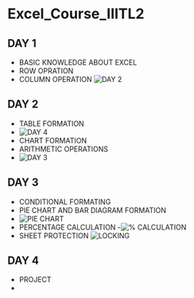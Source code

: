 # Excel_Course_IIITL2
## DAY 1
- BASIC KNOWLEDGE ABOUT EXCEL
- ROW OPRATION
- COLUMN OPERATION
![DAY 2](https://github.com/user-attachments/assets/99975c3d-3184-4a1b-a3b6-50cad4ab3c51)
## DAY 2
- TABLE FORMATION
- ![DAY 4](https://github.com/user-attachments/assets/bfe2d332-b4ce-47f9-aa5d-5796f4e342f6)
- CHART FORMATION
- ARITHMETIC OPERATIONS
- ![DAY 3](https://github.com/user-attachments/assets/17b37fb3-a913-408c-bb73-5bc93e2363d6)
## DAY 3
- CONDITIONAL FORMATING
- PIE CHART AND BAR DIAGRAM FORMATION
- ![PIE CHART](https://github.com/user-attachments/assets/448236e0-2e7f-4ffb-a128-3901bb053878)
- PERCENTAGE CALCULATION
-![% CALCULATION](https://github.com/user-attachments/assets/bbce1a8f-ff4b-470d-b988-dc9106f5aa3a)
- SHEET PROTECTION
![LOCKING](https://github.com/user-attachments/assets/d8faae8b-43fa-4707-a6b5-b5338e5ced7c)
## DAY 4
- PROJECT
- 
